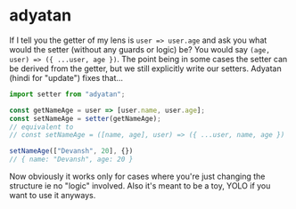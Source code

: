 # adyatan

If I tell you the getter of my lens is `user => user.age` and ask you what would the setter (without any guards or logic) be? You would say `(age, user) => ({ ...user, age })`. The point being in some cases the setter can be derived from the getter, but we still explicitly write our setters. Adyatan (hindi for "update") fixes that...

```javascript
import setter from "adyatan";

const getNameAge = user => [user.name, user.age];
const setNameAge = setter(getNameAge);
// equivalent to
// const setNameAge = ([name, age], user) => ({ ...user, name, age })

setNameAge(["Devansh", 20], {})
// { name: "Devansh", age: 20 }
```

Now obviously it works only for cases where you're just changing the structure ie no "logic" involved. Also it's meant to be a toy, YOLO if you want to use it anyways.
